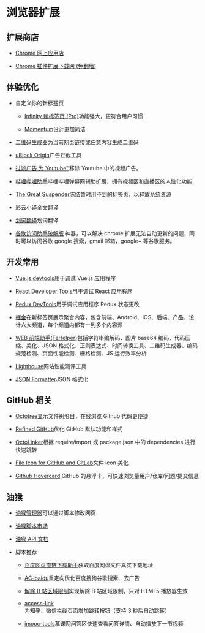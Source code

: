 # 浏览器扩展

## 扩展商店

- [Chrome 网上应用店](https://chrome.google.com/webstore/category/extensions)

- [Chrome 插件扩展下载网 (免翻墙)](https://www.extfans.com/)

## 体验优化

- 自定义你的新标签页

  - [Infinity 新标签页 (Pro)](https://chrome.google.com/webstore/detail/infinity-new-tab-pro/nnnkddnnlpamobajfibfdgfnbcnkgngh)功能强大，更符合用户习惯

  - [Momentum](https://chrome.google.com/webstore/detail/momentum/laookkfknpbbblfpciffpaejjkokdgca)设计更加简洁

- [二维码生成器](https://chrome.google.com/webstore/detail/quick-qr-code-generator/afpbjjgbdimpioenaedcjgkaigggcdpp/related)为当前网页链接或任意内容生成二维码

- [uBlock Origin](https://chrome.google.com/webstore/detail/adblock-%E2%80%94-best-ad-blocker/gighmmpiobklfepjocnamgkkbiglidom)广告拦截工具

- [过滤广告 为 Youtube™](https://chrome.google.com/webstore/detail/adblock-for-youtube/cmedhionkhpnakcndndgjdbohmhepckk)移除 Youtube 中的视频广告。

- [哔哩哔哩助手](https://chrome.google.com/webstore/detail/%E5%93%94%E5%93%A9%E5%93%94%E5%93%A9%E5%8A%A9%E6%89%8B%EF%BC%9Abilibilicom-%E7%BB%BC%E5%90%88%E8%BE%85%E5%8A%A9%E6%89%A9%E5%B1%95/kpbnombpnpcffllnianjibmpadjolanh)哔哩哔哩弹幕网辅助扩展，拥有视频区和直播区的人性化功能

- [The Great Suspender](https://chrome.google.com/webstore/detail/the-great-suspender/klbibkeccnjlkjkiokjodocebajanakg)冻结暂时用不到的标签页，以释放系统资源

- [彩云小译](https://chrome.google.com/webstore/detail/lingocloud-web-translatio/jmpepeebcbihafjjadogphmbgiffiajh)全文翻译

- [划词翻译](https://chrome.google.com/webstore/detail/%E5%88%92%E8%AF%8D%E7%BF%BB%E8%AF%91/ikhdkkncnoglghljlkmcimlnlhkeamad)划词翻译

- [谷歌访问助手破解版](https://github.com/haotian-wang/google-access-helper) 神器，可以解决 chrome 扩展无法自动更新的问题，同时可以访问谷歌 google 搜索，gmail 邮箱，google+ 等谷歌服务。

## 开发常用

- [Vue.js devtools](https://chrome.google.com/webstore/detail/vuejs-devtools/nhdogjmejiglipccpnnnanhbledajbpd)用于调试 Vue.js 应用程序

- [React Developer Tools](https://chrome.google.com/webstore/detail/react-developer-tools/fmkadmapgofadopljbjfkapdkoienihi)用于调试 React 应用程序

- [Redux DevTools](https://chrome.google.com/webstore/detail/redux-devtools/lmhkpmbekcpmknklioeibfkpmmfibljd)用于调试应用程序 Redux 状态更改

- [掘金](https://chrome.google.com/webstore/detail/%E6%8E%98%E9%87%91/lecdifefmmfjnjjinhaennhdlmcaeeeb)在新标签页展示聚合内容，包含前端、Android、iOS、后端、产品、设计六大频道，每个频道内都有一到多个内容源

- [WEB 前端助手(FeHelper)](https://chrome.google.com/webstore/detail/fehelperjson/pkgccpejnmalmdinmhkkfafefagiiiad)包括字符串编解码、图片 base64 编码、代码压缩、美化、JSON 格式化、正则表达式、时间转换工具、二维码生成器、编码规范检测、页面性能检测、栅格检测、JS 运行效率分析

- [Lighthouse](https://chrome.google.com/webstore/detail/lighthouse/blipmdconlkpinefehnmjammfjpmpbjk)网站性能测评工具

- [JSON Formatter](https://chrome.google.com/webstore/detail/json-formatter/bcjindcccaagfpapjjmafapmmgkkhgoa)JSON 格式化

## GitHub 相关

- [Octotree](https://chrome.google.com/webstore/detail/octotree/bkhaagjahfmjljalopjnoealnfndnagc)显示文件树形目，在线浏览 Github 代码更便捷

- [Refined GitHub](https://chrome.google.com/webstore/detail/refined-github/hlepfoohegkhhmjieoechaddaejaokhf)优化 GitHub 默认功能和样式

- [OctoLinker](https://chrome.google.com/webstore/detail/octolinker/jlmafbaeoofdegohdhinkhilhclaklkp)根据 require/import 或 package.json 中的 dependencies 进行快速跳转

- [File Icon for GitHub and GitLab](https://chrome.google.com/webstore/detail/file-icon-for-github-and/ficfmibkjjnpogdcfhfokmihanoldbfe)文件 icon 美化

- [Github Hovercard](https://chrome.google.com/webstore/detail/github-hovercard/mmoahbbnojgkclgceahhakhnccimnplk) GitHub 的悬浮卡，可快速浏览量用户/仓库/问题/提交信息

## 油猴

- [油猴管理器](https://chrome.google.com/webstore/detail/tampermonkey/dhdgffkkebhmkfjojejmpbldmpobfkfo)可以通过脚本修改网页

- [油猴脚本市场](https://greasyfork.org/zh-CN)

- [油猴 API 文档](https://www.tampermonkey.net/documentation.php?ext=dhdg&locale=zh)

- 脚本推荐

  - [百度网盘直链下载助手](https://www.baiduyun.wiki/install.html)获取百度网盘文件真实下载地址

  - [AC-baidu](https://greasyfork.org/zh-CN/scripts/14178)重定向优化百度搜狗谷歌搜索、去广告

  - [解除 B 站区域限制](https://greasyfork.org/zh-CN/scripts/25718)实现解除 B 站区域限制，只对 HTML5 播放器生效

  - [access-link](https://greasyfork.org/zh-CN/scripts/395970)为知乎、微信拦截页面增加跳转按钮（支持 3 秒后自动跳转）

  - [imooc-tools](https://greasyfork.org/zh-CN/scripts/396378)慕课网问答区快速查看问答详情、自动播放下一节视频
